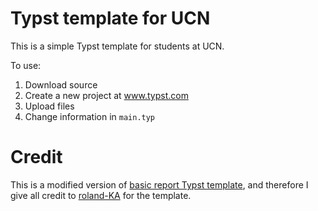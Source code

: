 # Typst template for UCN
This is a simple Typst template for students at UCN.

To use:

1. Download source
2. Create a new project at www.typst.com
3. Upload files
4. Change information in `main.typ`

# Credit
This is a modified version of [basic report Typst template](https://github.com/roland-KA/basic-report-typst-template/), and therefore I give all credit to [roland-KA](https://github.com/roland-KA) for the template.
